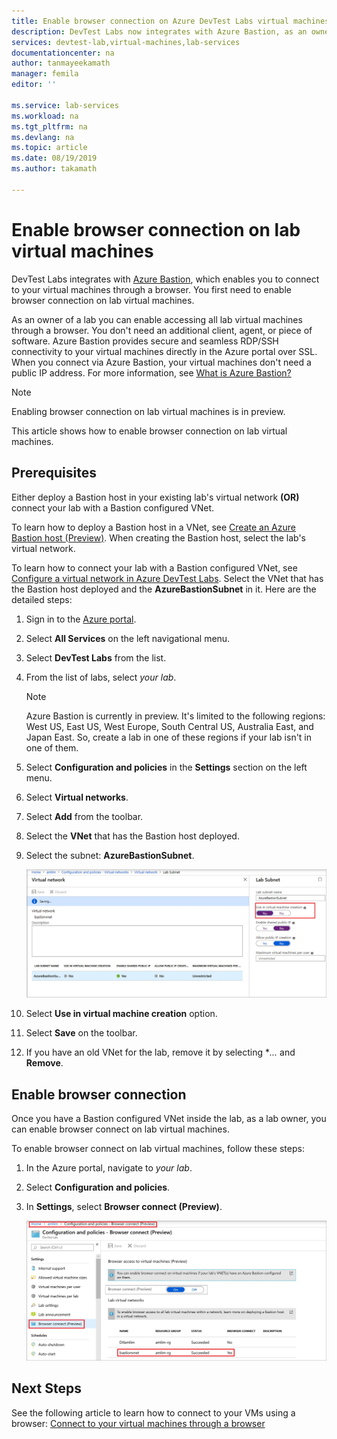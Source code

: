 ```yaml
---
title: Enable browser connection on Azure DevTest Labs virtual machines  | Microsoft Docs
description: DevTest Labs now integrates with Azure Bastion, as an owner of the lab you can enable accessing all lab virtual machines through a browser.  
services: devtest-lab,virtual-machines,lab-services
documentationcenter: na
author: tanmayeekamath
manager: femila
editor: ''

ms.service: lab-services
ms.workload: na
ms.tgt_pltfrm: na
ms.devlang: na
ms.topic: article
ms.date: 08/19/2019
ms.author: takamath

---
```


# Enable browser connection on lab virtual machines 

DevTest Labs integrates with [Azure Bastion](https://docs.microsoft.com/azure/bastion/), which enables you to connect to your virtual machines through a browser. You first need to enable browser connection on lab virtual machines.

As an owner of a lab you can enable accessing all lab virtual machines through a browser. You don't need an additional client, agent, or piece of software. Azure Bastion provides secure and seamless RDP/SSH connectivity to your virtual machines directly in the Azure portal over SSL. When you connect via Azure Bastion, your virtual machines don't need a public IP address. For more information, see [What is Azure Bastion?](../bastion/bastion-overview.md)

> [!NOTE]
> Enabling browser connection on lab virtual machines is in preview.

This article shows how to enable browser connection on lab virtual machines.

## Prerequisites 
Either deploy a Bastion host in your existing lab's virtual network **(OR)** connect your lab with a Bastion configured VNet. 

To learn how to deploy a Bastion host in a VNet, see  [Create an Azure Bastion host (Preview)](../bastion/bastion-create-host-portal.md). When creating the Bastion host, select the lab's virtual network. 

To learn how to connect your lab with a Bastion configured VNet, see [Configure a virtual network in Azure DevTest Labs](devtest-lab-configure-vnet.md). Select the VNet that has the Bastion host deployed and the **AzureBastionSubnet** in it. Here are the detailed steps: 

1. Sign in to the [Azure portal](https://portal.azure.com).
1. Select **All Services** on the left navigational menu. 
1. Select **DevTest Labs** from the list. 
1. From the list of labs, select *your lab*. 

    > [!NOTE]
    > Azure Bastion is currently in preview. It's limited to the following regions: West US, East US, West Europe, South Central US, Australia East, and Japan East. So, create a lab in one of these regions if your lab isn't in one of them. 
1. Select **Configuration and policies** in the **Settings** section on the left menu. 
1. Select **Virtual networks**.
1. Select **Add** from the toolbar. 
1. Select the **VNet** that has the Bastion host deployed. 
1. Select the subnet: **AzureBastionSubnet**. 

    ![Subnet](./media/enable-browser-connection-lab-virtual-machines/subnet.png)
1. Select **Use in virtual machine creation** option. 
1. Select **Save** on the toolbar. 
1. If you have an old VNet for the lab, remove it by selecting **...*  and **Remove**. 

## Enable browser connection 

Once you have a Bastion configured VNet inside the lab, as a lab owner, you can enable browser connect on lab virtual machines.

To enable browser connect on lab virtual machines, follow these steps:

1. In the Azure portal, navigate to *your lab*.
1. Select **Configuration and policies**.
1. In **Settings**, select **Browser connect (Preview)**.

    ![Enable browser connection](./media/enable-browser-connection-lab-virtual-machines/browser-connect.png)

## Next Steps
See the following article to learn how to connect to your VMs using a browser: [Connect to your virtual machines through a browser](connect-virtual-machine-through-browser.md)
